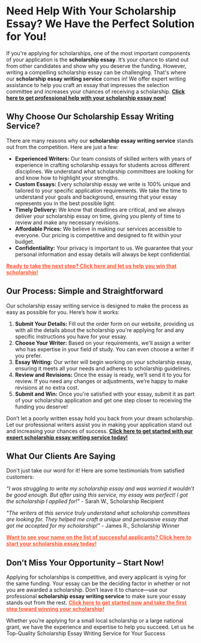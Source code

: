 <h1>Need Help With Your Scholarship Essay? We Have the Perfect Solution for You!</h1>

<p>If you're applying for scholarships, one of the most important components of your application is the <strong>scholarship essay</strong>. It’s your chance to stand out from other candidates and show why you deserve the funding. However, writing a compelling scholarship essay can be challenging. That's where our <strong>scholarship essay writing service</strong> comes in! We offer expert writing assistance to help you craft an essay that impresses the selection committee and increases your chances of receiving a scholarship. <a href="https://tinyurl.com/topessay?keyword=scholarship+essay+writing+service" target="_blank" style="font-weight: bold;">Click here to get professional help with your scholarship essay now!</a></p>

<h2>Why Choose Our Scholarship Essay Writing Service?</h2>

<p>There are many reasons why our <strong>scholarship essay writing service</strong> stands out from the competition. Here are just a few:</p>

<ul>
  <li><strong>Experienced Writers:</strong> Our team consists of skilled writers with years of experience in crafting scholarship essays for students across different disciplines. We understand what scholarship committees are looking for and know how to highlight your strengths.</li>
  <li><strong>Custom Essays:</strong> Every scholarship essay we write is 100% unique and tailored to your specific application requirements. We take the time to understand your goals and background, ensuring that your essay represents you in the best possible light.</li>
  <li><strong>Timely Delivery:</strong> We know that deadlines are critical, and we always deliver your scholarship essay on time, giving you plenty of time to review and make any necessary revisions.</li>
  <li><strong>Affordable Prices:</strong> We believe in making our services accessible to everyone. Our pricing is competitive and designed to fit within your budget.</li>
  <li><strong>Confidentiality:</strong> Your privacy is important to us. We guarantee that your personal information and essay details will always be kept confidential.</li>
</ul>

<p><a href="https://tinyurl.com/topessay?keyword=scholarship+essay+writing+service" target="_blank" style="font-weight: bold; color: #ff5733;">Ready to take the next step? Click here and let us help you win that scholarship!</a></p>

<h2>Our Process: Simple and Straightforward</h2>

<p>Our scholarship essay writing service is designed to make the process as easy as possible for you. Here’s how it works:</p>

<ol>
  <li><strong>Submit Your Details:</strong> Fill out the order form on our website, providing us with all the details about the scholarship you're applying for and any specific instructions you have for your essay.</li>
  <li><strong>Choose Your Writer:</strong> Based on your requirements, we'll assign a writer who has expertise in your field of study. You can even choose a writer if you prefer.</li>
  <li><strong>Essay Writing:</strong> Our writer will begin working on your scholarship essay, ensuring it meets all your needs and adheres to scholarship guidelines.</li>
  <li><strong>Review and Revisions:</strong> Once the essay is ready, we’ll send it to you for review. If you need any changes or adjustments, we’re happy to make revisions at no extra cost.</li>
  <li><strong>Submit and Win:</strong> Once you're satisfied with your essay, submit it as part of your scholarship application and get one step closer to receiving the funding you deserve!</li>
</ol>

<p>Don’t let a poorly written essay hold you back from your dream scholarship. Let our professional writers assist you in making your application stand out and increasing your chances of success. <a href="https://tinyurl.com/topessay?keyword=scholarship+essay+writing+service" target="_blank" style="font-weight: bold;">Click here to get started with our expert scholarship essay writing service today!</a></p>

<h2>What Our Clients Are Saying</h2>

<p>Don't just take our word for it! Here are some testimonials from satisfied customers:</p>

<p><em>"I was struggling to write my scholarship essay and was worried it wouldn’t be good enough. But after using this service, my essay was perfect! I got the scholarship I applied for!"</em> - Sarah W., Scholarship Recipient</p>

<p><em>"The writers at this service truly understand what scholarship committees are looking for. They helped me craft a unique and persuasive essay that got me accepted for my scholarship!"</em> - James R., Scholarship Winner</p>

<p><a href="https://tinyurl.com/topessay?keyword=scholarship+essay+writing+service" target="_blank" style="font-weight: bold; color: #ff5733;">Want to see your name on the list of successful applicants? Click here to start your scholarship essay today!</a></p>

<h2>Don’t Miss Your Opportunity – Start Now!</h2>

<p>Applying for scholarships is competitive, and every applicant is vying for the same funding. Your essay can be the deciding factor in whether or not you are awarded a scholarship. Don’t leave it to chance—use our professional <strong>scholarship essay writing service</strong> to make sure your essay stands out from the rest. <a href="https://tinyurl.com/topessay?keyword=scholarship+essay+writing+service" target="_blank" style="font-weight: bold; color: #ff5733;">Click here to get started now and take the first step toward winning your scholarship!</a></p>

<p>Whether you’re applying for a small local scholarship or a large national grant, we have the experience and expertise to help you succeed. Let us he
Top-Quality Scholarship Essay Writing Service for Your Success
